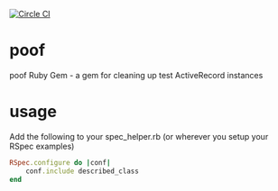 [![Circle CI](https://circleci.com/gh/Referly/poof.svg?style=svg)](https://circleci.com/gh/Referly/poof)
# poof
poof Ruby Gem - a gem for cleaning up test ActiveRecord instances

# usage

Add the following to your spec_helper.rb (or wherever you setup your RSpec examples)

```ruby
RSpec.configure do |conf|
    conf.include described_class
end
```
